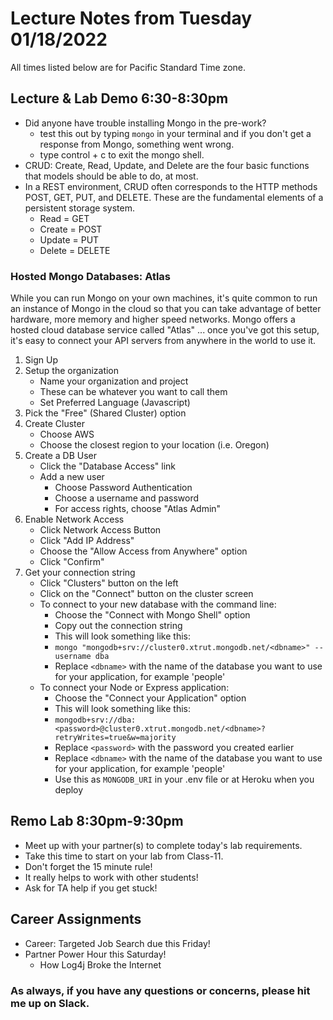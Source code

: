 # Lecture Notes from Tuesday 01/18/2022
All times listed below are for Pacific Standard Time zone.

## Lecture & Lab Demo 6:30-8:30pm
- Did anyone have trouble installing Mongo in the pre-work?
  - test this out by typing `mongo` in your terminal and if you don't get a response from Mongo, something went wrong.
  - type control + c to exit the mongo shell.
- CRUD: Create, Read, Update, and Delete are the four basic functions that models should be able to do, at most.
- In a REST environment, CRUD often corresponds to the HTTP methods POST, GET, PUT, and DELETE. These are the fundamental elements of a persistent storage system.
  - Read = GET
  - Create = POST
  - Update = PUT
  - Delete = DELETE

### Hosted Mongo Databases: Atlas

While you can run Mongo on your own machines, it's quite common to run an instance of Mongo in the cloud so that you can take advantage of better hardware, more memory and higher speed networks. Mongo offers a hosted cloud database service called "Atlas" ... once you've got this setup, it's easy to connect your API servers from anywhere in the world to use it.

1. Sign Up
1. Setup the organization
   - Name your organization and project
   - These can be whatever you want to call them
   - Set Preferred Language (Javascript)
1. Pick the "Free" (Shared Cluster) option
1. Create Cluster
   - Choose AWS
   - Choose the closest region to your location (i.e. Oregon)
1. Create a DB User
   - Click the "Database Access" link
   - Add a new user
     - Choose Password Authentication
     - Choose a username and password
     - For access rights, choose "Atlas Admin"
1. Enable Network Access
   - Click Network Access Button
   - Click "Add IP Address"
   - Choose the "Allow Access from Anywhere" option
   - Click "Confirm"
1. Get your connection string
   - Click "Clusters" button on the left
   - Click on the "Connect" button on the cluster screen
   - To connect to your new database with the command line:
     - Choose the "Connect with Mongo Shell" option
     - Copy out the connection string
     - This will look something like this:
     - `mongo "mongodb+srv://cluster0.xtrut.mongodb.net/<dbname>" --username dba`
     - Replace `<dbname>` with the name of the database you want to use for your application, for example 'people'
   - To connect your Node or Express application:
     - Choose the "Connect your Application" option
     - This will look something like this:
     - `mongodb+srv://dba:<password>@cluster0.xtrut.mongodb.net/<dbname>?retryWrites=true&w=majority`
     - Replace `<password>` with the password you created earlier
     - Replace `<dbname>` with the name of the database you want to use for your application, for example 'people'
     - Use this as  `MONGODB_URI` in your .env file or at Heroku when you deploy

## Remo Lab 8:30pm-9:30pm
- Meet up with your partner(s) to complete today's lab requirements.
- Take this time to start on your lab from Class-11.
- Don't forget the 15 minute rule!
- It really helps to work with other students!
- Ask for TA help if you get stuck!

## Career Assignments
- Career: Targeted Job Search due this Friday!
- Partner Power Hour this Saturday!
  - How Log4j Broke the Internet

### As always, if you have any questions or concerns, please hit me up on Slack.
